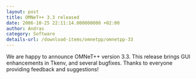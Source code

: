 ```yaml
---
layout: post
title: OMNeT++ 3.3 released
date: 2006-10-25 22:11:14.000000000 +02:00
author: Andras
category: Software
details-url: /download-items/omnetpp/omnetpp-33
---
```

We are happy to announce OMNeT++ version 3.3. This release brings GUI
enhancements in Tkenv, and several bugfixes. Thanks to everyone providing
feedback and suggestions!